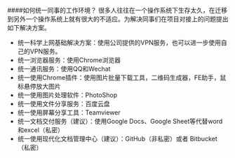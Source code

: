 ####如何统一同事的工作环境？
很多人往往在一个操作系统下生存太久，在迁移到另外一个操作系统上就有很大的不适应。为解决同事们在项目对接上的问题提出如下解决方案。


- 统一科学上网基础解决方案：使用公司提供的VPN服务，也可以进一步使用自己的VPN服务。
- 统一浏览器服务：使用Chrome浏览器
- 统一通讯服务：使用QQ和Wechat
- 统一使用Chrome插件：使用图片批量下载工具，二维码生成器，FE助手，鼠标悬停放大图片
- 统一使用图片处理软件：PhotoShop
- 统一使用文件分享服务：百度云盘
- 统一使用屏幕分享工具：Teamviewer
- 统一文档交付服务（建议）：使用Google Docs、Google Sheet等代替word和excel（私密）
- 统一使用现代化文档管理中心（建议）：GitHub（非私密）或者 Bitbucket（私密）

